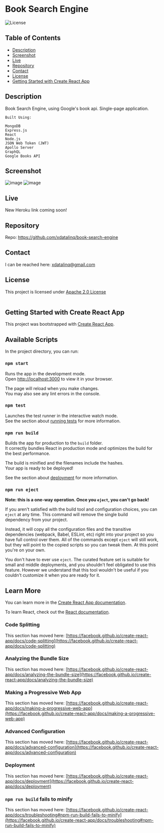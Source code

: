   # Book Search Engine
  ![License](https://img.shields.io/badge/License-Apache_2.0-blue.svg)
  
  ## Table of Contents
  * [Description](#description)
  * [Screenshot](#screenshot)
  * [Live](#live)
  * [Repository](#repository)
  * [Contact](#contact)
  * [License](#license)
  * [Getting Started with Create React App](#getting-started-with-create-react-app)

  ## Description
  Book Search Engine, using Google's book api. Single-page application.

    Built Using:
    
    MongoDB
    Express.js
    React
    Node.js
    JSON Web Token (JWT)
    Apollo Server
    GraphQL
    Google Books API

  
  ## Screenshot
  ![image](https://user-images.githubusercontent.com/89672040/183815322-46e9c8fc-9b89-46fa-bcea-cc96a1a00aa5.png)
  ![image](https://user-images.githubusercontent.com/89672040/183815189-1a5bf95d-9de4-4ba5-b9c8-3c841581e934.png)
  
  ## Live
  New Heroku link coming soon!
  
  ## Repository
  Repo: https://github.com/xdatalinq/book-search-engine
  
  ## Contact
  I can be reached here: [xdatalinq@gmail.com](xdatalinq@gmail.com)
    
  ## License
  This project is licensed under [Apache 2.0 License](https://opensource.org/licenses/Apache-2.0)
  <br><br>

## Getting Started with Create React App

This project was bootstrapped with [Create React App](https://github.com/facebook/create-react-app).

## Available Scripts

In the project directory, you can run:

### `npm start`

Runs the app in the development mode.\
Open [http://localhost:3000](http://localhost:3000) to view it in your browser.

The page will reload when you make changes.\
You may also see any lint errors in the console.

### `npm test`

Launches the test runner in the interactive watch mode.\
See the section about [running tests](https://facebook.github.io/create-react-app/docs/running-tests) for more information.

### `npm run build`

Builds the app for production to the `build` folder.\
It correctly bundles React in production mode and optimizes the build for the best performance.

The build is minified and the filenames include the hashes.\
Your app is ready to be deployed!

See the section about [deployment](https://facebook.github.io/create-react-app/docs/deployment) for more information.

### `npm run eject`

**Note: this is a one-way operation. Once you `eject`, you can't go back!**

If you aren't satisfied with the build tool and configuration choices, you can `eject` at any time. This command will remove the single build <br>
dependency from your project.

Instead, it will copy all the configuration files and the transitive dependencies (webpack, Babel, ESLint, etc) right into your project so you have full control over them. All of the commands except `eject` will still work, but they will point to the copied scripts so you can tweak them. At this point you're on your own.

You don't have to ever use `eject`. The curated feature set is suitable for small and middle deployments, and you shouldn't feel obligated to use this feature. However we understand that this tool wouldn't be useful if you couldn't customize it when you are ready for it.

## Learn More

You can learn more in the [Create React App documentation](https://facebook.github.io/create-react-app/docs/getting-started).

To learn React, check out the [React documentation](https://reactjs.org/).

### Code Splitting

This section has moved here: [https://facebook.github.io/create-react-app/docs/code-splitting](https://facebook.github.io/create-react-app/docs/code-splitting)

### Analyzing the Bundle Size

This section has moved here: [https://facebook.github.io/create-react-app/docs/analyzing-the-bundle-size](https://facebook.github.io/create-react-app/docs/analyzing-the-bundle-size)

### Making a Progressive Web App

This section has moved here: [https://facebook.github.io/create-react-app/docs/making-a-progressive-web-app](https://facebook.github.io/create-react-app/docs/making-a-progressive-web-app)

### Advanced Configuration

This section has moved here: [https://facebook.github.io/create-react-app/docs/advanced-configuration](https://facebook.github.io/create-react-app/docs/advanced-configuration)

### Deployment

This section has moved here: [https://facebook.github.io/create-react-app/docs/deployment](https://facebook.github.io/create-react-app/docs/deployment)

### `npm run build` fails to minify

This section has moved here: [https://facebook.github.io/create-react-app/docs/troubleshooting#npm-run-build-fails-to-minify](https://facebook.github.io/create-react-app/docs/troubleshooting#npm-run-build-fails-to-minify)
